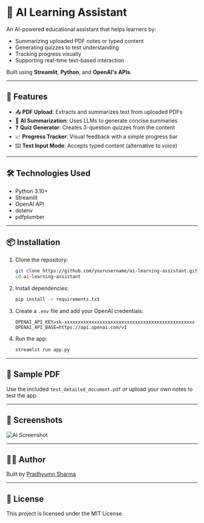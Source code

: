 # 🤖 AI Learning Assistant

An AI-powered educational assistant that helps learners by:
- Summarizing uploaded PDF notes or typed content  
- Generating quizzes to test understanding  
- Tracking progress visually  
- Supporting real-time text-based interaction

Built using **Streamlit**, **Python**, and **OpenAI's APIs**.

---

## 🚀 Features

- 📤 **PDF Upload**: Extracts and summarizes text from uploaded PDFs  
- 🧠 **AI Summarization**: Uses LLMs to generate concise summaries  
- ❓ **Quiz Generator**: Creates 3-question quizzes from the content  
- 📈 **Progress Tracker**: Visual feedback with a simple progress bar  
- ⌨️ **Text Input Mode**: Accepts typed content (alternative to voice)

---

## 🛠️ Technologies Used

- Python 3.10+  
- Streamlit  
- OpenAI API  
- dotenv  
- pdfplumber  

---

## 📦 Installation

1. Clone the repository:
   ```bash
   git clone https://github.com/yourusername/ai-learning-assistant.git
   cd ai-learning-assistant
   ```

2. Install dependencies:
   ```bash
   pip install -r requirements.txt
   ```

3. Create a `.env` file and add your OpenAI credentials:
   ```env
   OPENAI_API_KEY=sk-xxxxxxxxxxxxxxxxxxxxxxxxxxxxxxxxxxxxxxxxxxxxxxxx
   OPENAI_API_BASE=https://api.openai.com/v1
   ```

4. Run the app:
   ```bash
   streamlit run app.py
   ```

---

## 📄 Sample PDF

Use the included `test_detailed_document.pdf` or upload your own notes to test the app.

---

## 📸 Screenshots

![AI Screenshot](https://i.imgur.com/example.png)

---

## 👨‍💻 Author

Built by [Pradhyumn Sharma](https://github.com/pradhyumn07)

---

## 📌 License

This project is licensed under the MIT License.
